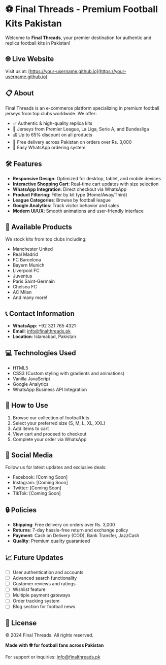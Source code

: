 # ⚽ Final Threads - Premium Football Kits Pakistan

Welcome to **Final Threads**, your premier destination for authentic and replica football kits in Pakistan!

## 🌐 Live Website

Visit us at: [https://your-username.github.io](https://your-username.github.io)

## 📋 About

Final Threads is an e-commerce platform specializing in premium football jerseys from top clubs worldwide. We offer:

- ✅ Authentic & high-quality replica kits
- 🎯 Jerseys from Premier League, La Liga, Serie A, and Bundesliga
- 💰 Up to 65% discount on all products
- 🚚 Free delivery across Pakistan on orders over Rs. 3,000
- 📱 Easy WhatsApp ordering system

## 🛠️ Features

- **Responsive Design**: Optimized for desktop, tablet, and mobile devices
- **Interactive Shopping Cart**: Real-time cart updates with size selection
- **WhatsApp Integration**: Direct checkout via WhatsApp
- **Product Filtering**: Filter by kit type (Home/Away/Third)
- **League Categories**: Browse by football league
- **Google Analytics**: Track visitor behavior and sales
- **Modern UI/UX**: Smooth animations and user-friendly interface

## 🏪 Available Products

We stock kits from top clubs including:
- Manchester United
- Real Madrid
- FC Barcelona
- Bayern Munich
- Liverpool FC
- Juventus
- Paris Saint-Germain
- Chelsea FC
- AC Milan
- And many more!

## 📞 Contact Information

- **WhatsApp**: +92 321 765 4321
- **Email**: info@finalthreads.pk
- **Location**: Islamabad, Pakistan

## 💻 Technologies Used

- HTML5
- CSS3 (Custom styling with gradients and animations)
- Vanilla JavaScript
- Google Analytics
- WhatsApp Business API Integration

## 🚀 How to Use

1. Browse our collection of football kits
2. Select your preferred size (S, M, L, XL, XXL)
3. Add items to cart
4. View cart and proceed to checkout
5. Complete your order via WhatsApp

## 📱 Social Media

Follow us for latest updates and exclusive deals:
- Facebook: [Coming Soon]
- Instagram: [Coming Soon]
- Twitter: [Coming Soon]
- TikTok: [Coming Soon]

## 🔒 Policies

- **Shipping**: Free delivery on orders over Rs. 3,000
- **Returns**: 7-day hassle-free return and exchange policy
- **Payment**: Cash on Delivery (COD), Bank Transfer, JazzCash
- **Quality**: Premium quality guaranteed

## 📈 Future Updates

- [ ] User authentication and accounts
- [ ] Advanced search functionality
- [ ] Customer reviews and ratings
- [ ] Wishlist feature
- [ ] Multiple payment gateways
- [ ] Order tracking system
- [ ] Blog section for football news

## 📄 License

© 2024 Final Threads. All rights reserved.



**Made with ⚽ for football fans across Pakistan**

For support or inquiries: info@finalthreads.pk
